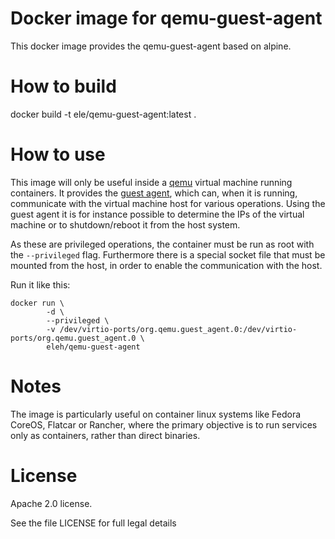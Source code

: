 # Docker image for qemu-guest-agent

This docker image provides the qemu-guest-agent based on alpine.

# How to build

docker build -t ele/qemu-guest-agent:latest .

# How to use

This image will only be useful inside a [qemu](https://www.qemu.org/) virtual machine running containers. It provides
the [guest agent](https://wiki.libvirt.org/page/Qemu_guest_agent), which can, when it is running, communicate with the
virtual machine host for various operations. Using the guest agent it is for instance possible to determine the IPs of
the virtual machine or to shutdown/reboot it from the host system.

As these are privileged operations, the container must be run as root with the `--privileged` flag. Furthermore there is
a special socket file that must be mounted from the host, in order to enable the communication with the host.

Run it like this:
```
docker run \
        -d \
        --privileged \
        -v /dev/virtio-ports/org.qemu.guest_agent.0:/dev/virtio-ports/org.qemu.guest_agent.0 \
        eleh/qemu-guest-agent
```

# Notes

The image is particularly useful on container linux systems like Fedora CoreOS, Flatcar or Rancher, where the
primary objective is to run services only as containers, rather than direct binaries.

# License

Apache 2.0 license.

See the file LICENSE for full legal details